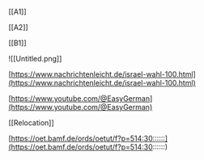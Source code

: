[[A1]]

  

[[A2]]

[[B1]]

  

![[Untitled.png]]

[https://www.nachrichtenleicht.de/israel-wahl-100.html](https://www.nachrichtenleicht.de/israel-wahl-100.html)

[https://www.youtube.com/@EasyGerman](https://www.youtube.com/@EasyGerman)

[[Relocation]]

[https://oet.bamf.de/ords/oetut/f?p=514:30::::::](https://oet.bamf.de/ords/oetut/f?p=514:30::::::)